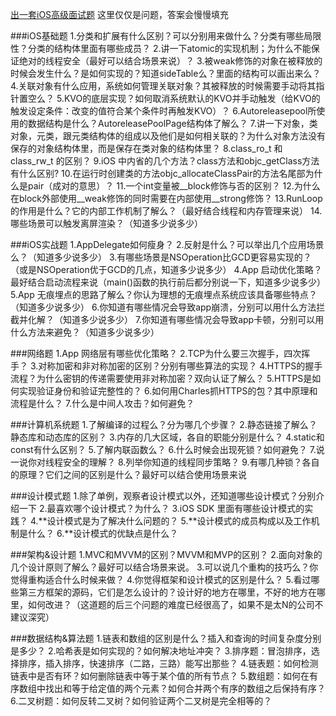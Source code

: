 [出一套iOS高级面试题](https://knightsj.github.io/2018/07/24/出一套%20iOS%20高级面试题/)
这里仅仅是问题，答案会慢慢填充

###iOS基础题
1.分类和扩展有什么区别？可以分别用来做什么？分类有哪些局限性？分类的结构体里面有哪些成员？
2.讲一下atomic的实现机制；为什么不能保证绝对的线程安全（最好可以结合场景来说）？
3.被weak修饰的对象在被释放的时候会发生什么？是如何实现的？知道sideTable么？里面的结构可以画出来么？
4.关联对象有什么应用，系统如何管理关联对象？其被释放的时候需要手动将其指针置空么？
5.KVO的底层实现？如何取消系统默认的KVO并手动触发（给KVO的触发设定条件：改变的值符合某个条件时再触发KVO）？
6.Autoreleasepool所使用的数据结构是什么？AutoreleasePoolPage结构体了解么？
7.讲一下对象，类对象，元类，跟元类结构体的组成以及他们是如何相关联的？为什么对象方法没有保存的对象结构体里，而是保存在类对象的结构体里？
8.class_ro_t 和 class_rw_t 的区别？
9.iOS 中内省的几个方法？class方法和objc_getClass方法有什么区别?
10.在运行时创建类的方法objc_allocateClassPair的方法名尾部为什么是pair（成对的意思）？
11.一个int变量被__block修饰与否的区别？
12.为什么在block外部使用__weak修饰的同时需要在内部使用__strong修饰？
13.RunLoop的作用是什么？它的内部工作机制了解么？（最好结合线程和内存管理来说）
14.哪些场景可以触发离屏渲染？（知道多少说多少）


###iOS实战题
1.AppDelegate如何瘦身？
2.反射是什么？可以举出几个应用场景么？（知道多少说多少）
3.有哪些场景是NSOperation比GCD更容易实现的？（或是NSOperation优于GCD的几点，知道多少说多少）
4.App 启动优化策略？最好结合启动流程来说（main()函数的执行前后都分别说一下，知道多少说多少）
5.App 无痕埋点的思路了解么？你认为理想的无痕埋点系统应该具备哪些特点？（知道多少说多少）
6.你知道有哪些情况会导致app崩溃，分别可以用什么方法拦截并化解？（知道多少说多少）
7.你知道有哪些情况会导致app卡顿，分别可以用什么方法来避免？（知道多少说多少）

###网络题
1.App 网络层有哪些优化策略？
2.TCP为什么要三次握手，四次挥手？
3.对称加密和非对称加密的区别？分别有哪些算法的实现？
4.HTTPS的握手流程？为什么密钥的传递需要使用非对称加密？双向认证了解么？
5.HTTPS是如何实现验证身份和验证完整性的？
6.如何用Charles抓HTTPS的包？其中原理和流程是什么？
7.什么是中间人攻击？如何避免？

###计算机系统题
1.了解编译的过程么？分为哪几个步骤？
2.静态链接了解么？静态库和动态库的区别？
3.内存的几大区域，各自的职能分别是什么？
4.static和const有什么区别？
5.了解内联函数么？
6.什么时候会出现死锁？如何避免？
7.说一说你对线程安全的理解？
8.列举你知道的线程同步策略？
9.有哪几种锁？各自的原理？它们之间的区别是什么？最好可以结合使用场景来说

###设计模式题
1.除了单例，观察者设计模式以外，还知道哪些设计模式？分别介绍一下
2.最喜欢哪个设计模式？为什么？
3.iOS SDK 里面有哪些设计模式的实践？
4.**设计模式是为了解决什么问题的？
5.**设计模式的成员构成以及工作机制是什么？
6.**设计模式的优缺点是什么？

###架构&设计题
1.MVC和MVVM的区别？MVVM和MVP的区别？
2.面向对象的几个设计原则了解么？最好可以结合场景来说。
3.可以说几个重构的技巧么？你觉得重构适合什么时候来做？
4.你觉得框架和设计模式的区别是什么？
5.看过哪些第三方框架的源码，它们是怎么设计的？设计好的地方在哪里，不好的地方在哪里，如何改进？（这道题的后三个问题的难度已经很高了，如果不是太N的公司不建议深究）

###数据结构&算法题
1.链表和数组的区别是什么？插入和查询的时间复杂度分别是多少？
2.哈希表是如何实现的？如何解决地址冲突？
3.排序题：冒泡排序，选择排序，插入排序，快速排序（二路，三路）能写出那些？
4.链表题：如何检测链表中是否有环？如何删除链表中等于某个值的所有节点？
5.数组题：如何在有序数组中找出和等于给定值的两个元素？如何合并两个有序的数组之后保持有序？
6.二叉树题：如何反转二叉树？如何验证两个二叉树是完全相等的？



